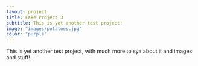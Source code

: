 ```yaml
---
layout: project
title: Fake Project 3
subtitle: This is yet another test project!
image: "images/potatoes.jpg"
color: "purple"
---
```


This is yet another test project, with much more to sya about it and images and stuff! 